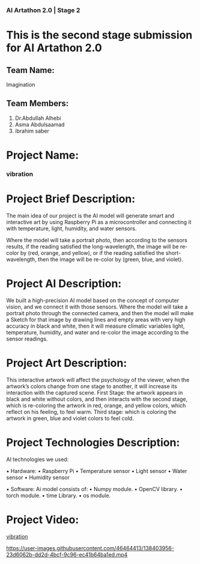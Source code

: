 ### AI Artathon 2.0 | Stage 2
# This is the second stage submission for AI Artathon 2.0

## Team Name:
Imagination

## Team Members:
1.  Dr.Abdullah Alhebi
2. Asma Abdulsaamad
3. ibrahim saber

# Project Name:
### vibration

# Project Brief Description:
The main idea of our project is the AI model will generate smart and interactive art by using Raspberry Pi as a microcontroller and connecting it with temperature, light, humidity, and water sensors.

Where the model will take a portrait photo, then according to the sensors results, if the reading satisfied the long-wavelength, the image will be re-color by (red, orange, and yellow), or if the reading satisfied the short-wavelength, then the image will be re-color by (green, blue, and violet).

# Project AI Description:
We built a high-precision AI model based on the concept of computer vision, and we connect it with those sensors.
Where the model will take a portrait photo through the connected camera, and then the model will make a Sketch for that image by drawing lines and empty areas with very high accuracy in black and white, then it will measure climatic variables light, temperature, humidity, and water and re-color the image according to the sensor readings.

# Project Art Description:
This interactive artwork will affect the psychology of the viewer, when the artwork’s colors change from one stage to another, it will increase its interaction with the captured scene.
First Stage: the artwork appears in black and white without colors, and then interacts with the second stage, which is re-coloring the artwork in red, orange, and yellow colors, which reflect on his feeling, to feel warm.
Third stage: which is coloring the artwork in green, blue and violet colors to feel cold.

# Project Technologies Description:
AI technologies we used:

▪ Hardware:
• Raspberry Pi
• Temperature sensor
• Light sensor
• Water sensor
• Humidity sensor

▪ Software:
Ai model consists of:
• Numpy module.
• OpenCV library.
• torch module.
• time Library.
• os module.


# Project Video:
[vibration](https://youtu.be/3d9cSpDszS4)



https://user-images.githubusercontent.com/46464413/138403956-23d6062b-dd2d-4bcf-9c96-ec41b64ba1ed.mp4

